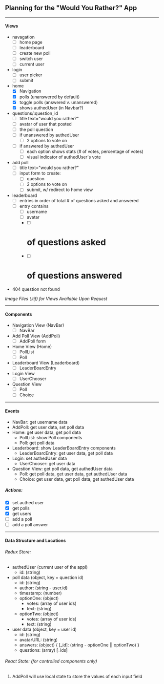 ## Planning for the "Would You Rather?" App

---

#### Views

- navagation
  - [ ] home page
  - [ ] leaderboard
  - [ ] create new poll
  - [ ] switch user
  - [ ] current user
- login
  - [ ] user picker
  - [ ] submit
- home
  - [x] Navigation
  - [x] polls (unanswered by default)
  - [x] toggle polls (answered v. unanswered)
  - [x] shows authedUser (in Navbar?)
- questions/:question_id
  - [ ] title text="would you rather?"
  - [ ] avatar of user that posted
  - [ ] the poll question
  - [ ] if unanswered by authedUser
    - [ ] 2 options to vote on
  - [ ] if answered by authedUser
    - [ ] each option shows stats (# of votes, percentage of votes)
    - [ ] visual indicator of authedUser's vote
- add poll
  - [ ] title text="would you rather?"
  - [ ] input form to create:
    - [ ] question
    - [ ] 2 options to vote on
    - [ ] submit, w/ redirect to home view
- leaderboard
  - [ ] entries in order of total # of questions asked and answered
  - [ ] entry contains
    - [ ] username
    - [ ] avatar
    - [ ] # of questions asked
    - [ ] # of questions answered
- 404 question not found

_Image Files (.tif) for Views Available Upon Request_

---

#### Components

- Navigation View (NavBar)
  - [ ] NavBar
- Add Poll View (AddPoll)
  - [ ] AddPoll form
- Home View (Home)
  - [ ] PollList
  - [ ] Poll
- Leaderboard View (Leaderboard)
  - [ ] LeaderBoardEntry
- Login View
  - [ ] UserChooser
- Question View
  - [ ] Poll
  - [ ] Choice

---

#### Events

- NavBar: get username data
- AddPoll: get user data, set poll data
- Home: get user data, get poll data
  - PollList: show Poll components
  - Poll: get poll data
- Leaderboard: show LeaderBoardEntry components
  - LeaderBoardEntry: get user data, get poll data
- Login: set authedUser data
  - UserChooser: get user data
- Question View: get poll data, get authedUser data
  - Poll: get poll data, get user data, get authedUser data
  - Choice: get user data, get poll data, get authedUser data

##### Actions:

- [x] set authed user
- [x] get polls
- [x] get users
- [ ] add a poll
- [ ] add a poll answer

---

#### Data Structure and Locations

###### Redux Store:

- authedUser (current user of the appl)
  - id: (string)
- poll data (object, key = question id)
  - id: (string)
  - author: (string - user.id)
  - timestamp: (number)
  - optionOne: (object)
    - votes: (array of user ids)
    - text: (string)
  - optionTwo: (object)
    - votes: (array of user ids)
    - text: (string)
- user data (object, key = user id)
  - id: (string)
  - avatarURL: (string)
  - answers: (object) { [_id]: (string - optionOne || optionTwo) }
  - questions: (array) [_ids]

###### React State: (for controlled components only)

1. AddPoll will use local state to store the values of each input field
